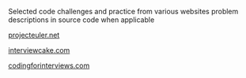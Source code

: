 Selected code challenges and practice from various websites
problem descriptions in source code when applicable

[projecteuler.net]( http://projecteuler.net )

[interviewcake.com]( https://interviewcake.com )

[codingforinterviews.com]( http://codingforinterviews.com )
